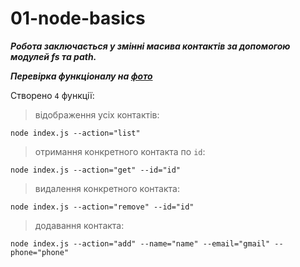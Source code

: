 # 01-node-basics

**_Робота заключається у змінні масива контактів за допомогою модулей fs та path._**

**_Перевірка функціоналу на [фото](https://drive.google.com/file/d/1ef2poJ26fXtqO3fWTUJcvZ_PYmHlD0hE/view?usp=sharing)_**

Створено `4` функції:

> відображення усіх контактів:

```
node index.js --action="list"
```

> отримання конкретного контакта по `id`:

```
node index.js --action="get" --id="id"
```

> видалення конкретного контакта:

```
node index.js --action="remove" --id="id"
```

> додавання контакта:

```
node index.js --action="add" --name="name" --email="gmail" --phone="phone"
```
